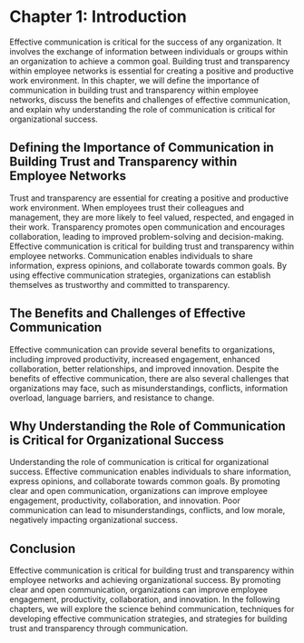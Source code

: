 Chapter 1: Introduction
=======================

Effective communication is critical for the success of any organization. It involves the exchange of information between individuals or groups within an organization to achieve a common goal. Building trust and transparency within employee networks is essential for creating a positive and productive work environment. In this chapter, we will define the importance of communication in building trust and transparency within employee networks, discuss the benefits and challenges of effective communication, and explain why understanding the role of communication is critical for organizational success.

Defining the Importance of Communication in Building Trust and Transparency within Employee Networks
----------------------------------------------------------------------------------------------------

Trust and transparency are essential for creating a positive and productive work environment. When employees trust their colleagues and management, they are more likely to feel valued, respected, and engaged in their work. Transparency promotes open communication and encourages collaboration, leading to improved problem-solving and decision-making. Effective communication is critical for building trust and transparency within employee networks. Communication enables individuals to share information, express opinions, and collaborate towards common goals. By using effective communication strategies, organizations can establish themselves as trustworthy and committed to transparency.

The Benefits and Challenges of Effective Communication
------------------------------------------------------

Effective communication can provide several benefits to organizations, including improved productivity, increased engagement, enhanced collaboration, better relationships, and improved innovation. Despite the benefits of effective communication, there are also several challenges that organizations may face, such as misunderstandings, conflicts, information overload, language barriers, and resistance to change.

Why Understanding the Role of Communication is Critical for Organizational Success
----------------------------------------------------------------------------------

Understanding the role of communication is critical for organizational success. Effective communication enables individuals to share information, express opinions, and collaborate towards common goals. By promoting clear and open communication, organizations can improve employee engagement, productivity, collaboration, and innovation. Poor communication can lead to misunderstandings, conflicts, and low morale, negatively impacting organizational success.

Conclusion
----------

Effective communication is critical for building trust and transparency within employee networks and achieving organizational success. By promoting clear and open communication, organizations can improve employee engagement, productivity, collaboration, and innovation. In the following chapters, we will explore the science behind communication, techniques for developing effective communication strategies, and strategies for building trust and transparency through communication.
